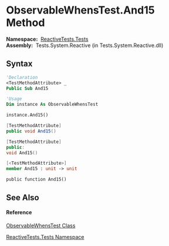 # ObservableWhensTest.And15 Method

**Namespace:**  [ReactiveTests.Tests](ReactiveTests.Tests\ReactiveTests.Tests.md)  
**Assembly:**  Tests.System.Reactive (in Tests.System.Reactive.dll)

## Syntax

```vb
'Declaration
<TestMethodAttribute> _
Public Sub And15
```

```vb
'Usage
Dim instance As ObservableWhensTest

instance.And15()
```

```csharp
[TestMethodAttribute]
public void And15()
```

```c++
[TestMethodAttribute]
public:
void And15()
```

```fsharp
[<TestMethodAttribute>]
member And15 : unit -> unit 
```

```jscript
public function And15()
```

## See Also

#### Reference

[ObservableWhensTest Class](ObservableWhensTest\ObservableWhensTest.md)

[ReactiveTests.Tests Namespace](ReactiveTests.Tests\ReactiveTests.Tests.md)





